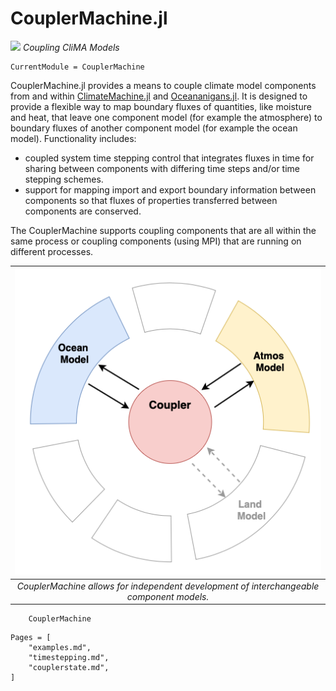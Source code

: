 # CouplerMachine.jl

![](favicon-32x32.png) *Coupling CliMA Models*


```@meta
CurrentModule = CouplerMachine
```


CouplerMachine.jl provides a means to couple climate model components from and within
[ClimateMachine.jl](https://github.com/CliMA/ClimateMachine.jl) and [Oceananigans.jl](https://github.com/CliMA/Oceananigans.jl). 
It is designed to provide a flexible way to map boundary fluxes of quantities, like moisture and heat, that leave one component 
model (for example the atmosphere) to boundary fluxes of another component model (for example the ocean model).
Functionality includes:
- coupled system time stepping control that integrates fluxes in time for sharing between components
  with differing time steps and/or time stepping schemes.
- support for mapping import and export boundary information between components so that fluxes of properties
  transferred between components are conserved.

The CouplerMachine supports coupling components that are all within the same process or coupling components (using MPI) that
are running on different processes.

| ![Coupler Scheme](images/cplsetup.png) |
|:--:|
| *CouplerMachine allows for independent development of interchangeable component models.* |

```@docs
    CouplerMachine
```

```@contents
Pages = [
    "examples.md",
    "timestepping.md",
    "couplerstate.md",
]
```

